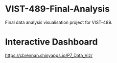 # VIST-489-Final-Analysis
Final data analysis visualisation project for VIST-489.

# Interactive Dashboard
https://cbrennan.shinyapps.io/P7_Data_Viz/

